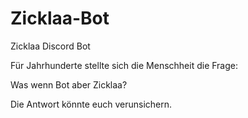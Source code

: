 # Zicklaa-Bot
Zicklaa Discord Bot

Für Jahrhunderte stellte sich die Menschheit die Frage:

Was wenn Bot aber Zicklaa?

Die Antwort könnte euch verunsichern.
